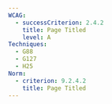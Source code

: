 ```yaml
---
WCAG:
  - successCriterion: 2.4.2
    title: Page Titled
    level: A
Techniques:
  - G88
  - G127
  - H25
Norm:
  - criterion: 9.2.4.2
    title: Page Titled
---
```

